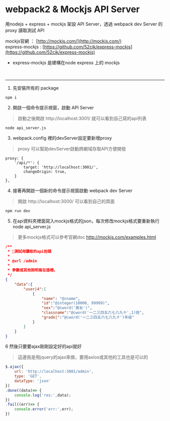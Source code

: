 # webpack2 & Mockjs API Server
用nodejs + express + mockjs 架設 API Server，透過 webpack dev Server 的 proxy 讀取測試 API

mockjs官網 ： [http://mockjs.com/](http://mockjs.com/)
<br/>
express-mockjs : [https://github.com/52cik/express-mockjs](https://github.com/52cik/express-mockjs)
* express-mockjs 是建構在node express 上的 mockjs
<br/>

----

1. 先安裝所有的 package
```
npm i 
```
2. 開啟一個命令提示視窗，啟動 API Server
>啟動之後開啟 http://localhost:3001/ 就可以看到自己寫的api列表
```
node api_server.js
```
3. webpack.config 裡的devServer設定要新增proxy
>proxy 可以幫助devServer啟動跨網域存取API方便開發
```
proxy: {
    '/api/*': {
        target: 'http://localhost:3001/',
        changeOrigin: true,
    }
},
```
4. 接著再開啟一個新的命令提示視窗啟動 webpack dev Server
>開啟 http://localhost:3000/ 可以看到自己的頁面
```
npm run dev
```
5. 在api資料夾裡面寫入mockjs格式的json，每次修改mockjs格式要重新執行 node api_server.js
>更多mockjs格式可以參考官網doc http://mockjs.com/examples.html
```json
/**
 * 測試用讀取的api抬頭
 *
 * @url /admin
 *
 * 參數或其他說明寫在這裡。
 */
{
    "data":{
        "user|4":[
            {
                "name": "@cname",
                "id":"@integer(10000, 99999)",
                "sex":"@cword('男女')",
                "classname":"@cword('一二三四五六七八九十',1)班",
                "grade|":"@cword('一二三四五六七八九十')年级"
            }
        ]
    }
}
```
6 然後只要要ajax剛剛設定好的api就好
>這邊我是用jquery的ajax來做，要用axios或其他的工具也是可以的
```javascript
$.ajax({
    url: 'http://localhost:3001/admin',
    type: 'GET',
    dataType: 'json'
})
.done((data)=> {
    console.log('res:',data);
})
.fail((err)=> {
    console.error('err:',err);
})
```